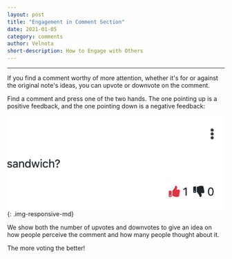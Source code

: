 ```yaml
---
layout: post
title: "Engagement in Comment Section"
date: 2021-01-05
category: comments
author: Velnota
short-description: How to Engage with Others
---
```


-----

If you find a comment worthy of more attention,
whether it's for or against the original
note's ideas, you can upvote or downvote on the
comment.

Find a comment and press one of the two hands.
The one pointing up is a positive feedback, and
the one pointing down is a negative feedback:

![Voting on a comment](/assets/screenshots/voting-on-a-comment.png)
{: .img-responsive-md}

We show both the number of upvotes and downvotes
to give an idea on how people perceive the comment
and how many people thought about it.

The more voting the better!